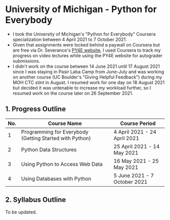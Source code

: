 # University of Michigan - Python for Everybody

* I took the University of Michigan's "Python for Everybody" Coursera specialization between 4 April 2021 to 7 October 2021.
* Given that assignments were locked behind a paywall on Coursera but are free via Dr. Severance's [PY4E website](py4e.com), I used Coursera to track my progress on video lectures while using the PY4E website for autograder submissions.
* I didn't work on the course between 14 June 2021 until 17 August 2021 since I was staying in Pasir Laba Camp from June-July and was working on another course (UC Boulder's "Giving Helpful Feedback") during my MOH CTC stint in August. I resumed work for one day on 18 August 2021 but decided it was untenable to increase my workload further, so I resumed work on the course later on 26 September 2021.


## 1. Progress Outline

|No.|Course Name                                            |Course Period               |
|---|-------------------------------------------------------|----------------------------|
|1  |Programming for Everybody (Getting Started with Python)|4 April 2021 - 24 April 2021|
|2  |Python Data Structures                                 |25 April 2021 - 14 May 2021 |
|3  |Using Python to Access Web Data                        |16 May 2021 - 25 May 2021   |
|4  |Using Databases with Python                            |5 June 2021 - 7 October 2021|


## 2. Syllabus Outline
To be updated.

